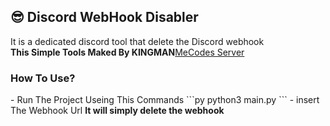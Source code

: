 ## 😎 Discord WebHook Disabler
It is a dedicated discord tool that delete the Discord webhook<br>
<strong>This Simple Tools Maked By KINGMAN</strong><a href="https://discord.gg/2wJqGg3KY8">MeCodes Server</a>
<h3>How To Use?</h3>
- Run The Project Useing This Commands
```py
python3 main.py
```
- insert The Webhook Url
<strong>It will simply delete the webhook</strong>
